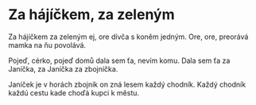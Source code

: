 # Za hájíčkem, za zeleným

Za hájíčkem za zeleným
ej, ore dívča s koněm jedným.
Ore, ore, preorává
mamka na ňu povolává.

Pojeď, cérko, pojeď domů
dala sem ťa, nevím komu.
Dala sem ťa za Janíčka,
za Janíčka za zbojníčka.

Janíček je v horách zbojník
on zná lesem každý chodník.
Každý chodník každú cestu
kade choďá kupci k městu.
